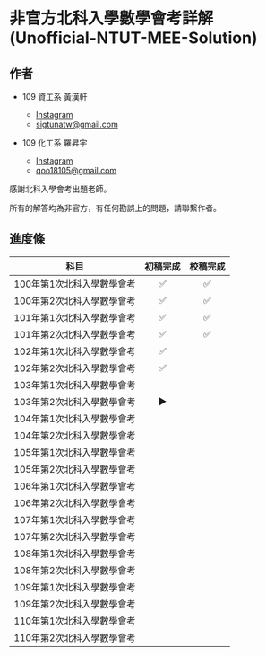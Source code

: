 # 非官方北科入學數學會考詳解　(Unofficial-NTUT-MEE-Solution)

## 作者

- 109 資工系 黃漢軒
  - [Instagram](https://www.instagram.com/qtrabit._2._6.2_/)
  - sigtunatw@gmail.com

- 109 化工系 羅昇宇
  - [Instagram](https://www.instagram.com/trava_900921/)
  - qoo18105@gmail.com

感謝北科入學會考出題老師。

所有的解答均為非官方，有任何勘誤上的問題，請聯繫作者。



## 進度條

|            科目            | 初稿完成 |      校稿完成      |
| :------------------------: | :--: | :--: |
| 100年第1次北科入學數學會考 | :white_check_mark: | :white_check_mark: |
| 100年第2次北科入學數學會考 | :white_check_mark: | :white_check_mark: |
| 101年第1次北科入學數學會考 |  :white_check_mark:  |  :white_check_mark:  |
| 101年第2次北科入學數學會考 |  :white_check_mark:  |  :white_check_mark:  |
| 102年第1次北科入學數學會考 |  :white_check_mark:  |    |
| 102年第2次北科入學數學會考 |  :white_check_mark:  |    |
| 103年第1次北科入學數學會考 |    |    |
| 103年第2次北科入學數學會考 |  :arrow_forward:  |    |
| 104年第1次北科入學數學會考 |    |    |
| 104年第2次北科入學數學會考 |    |    |
| 105年第1次北科入學數學會考 |    |    |
| 105年第2次北科入學數學會考 |    |    |
| 106年第1次北科入學數學會考 |    |    |
| 106年第2次北科入學數學會考 |    |    |
| 107年第1次北科入學數學會考 |    |    |
| 107年第2次北科入學數學會考 |    |    |
| 108年第1次北科入學數學會考 |    |    |
| 108年第2次北科入學數學會考 |    |    |
| 109年第1次北科入學數學會考 |    |    |
| 109年第2次北科入學數學會考 |    |    |
| 110年第1次北科入學數學會考 |    |    |
| 110年第2次北科入學數學會考 |    |    |
